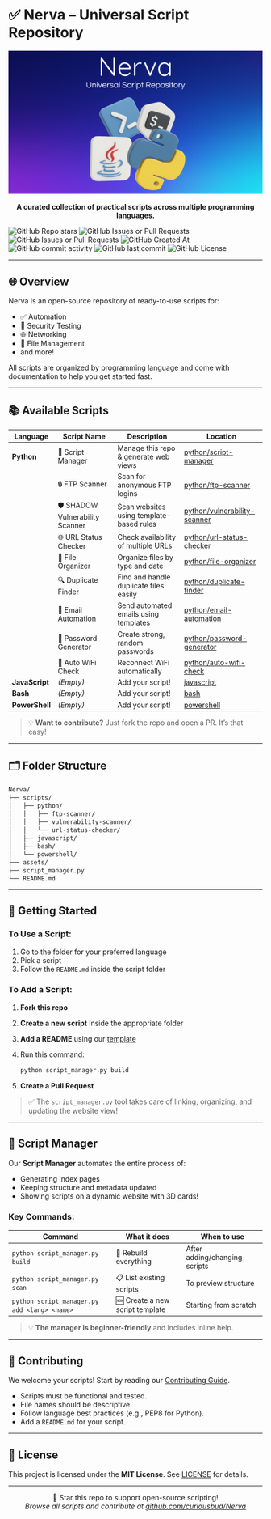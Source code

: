 # ✅ Nerva – Universal Script Repository

<p align="center">
  <img src="assets/banner_v1.png" 
       alt="Nerva - Universal Script Repository" 
     />
</p>

<p align="center"><strong>A curated collection of practical scripts across multiple programming languages.</strong></p>



<p align = "center">
  
  ![GitHub Repo stars](https://img.shields.io/github/stars/curiousbud/Nerva) ![GitHub Issues or Pull Requests](https://img.shields.io/github/issues-pr/curiousbud/Nerva) ![GitHub Issues or Pull Requests](https://img.shields.io/github/issues/curiousbud/Nerva) ![GitHub Created At](https://img.shields.io/github/created-at/curiousbud/Nerva) ![GitHub commit activity](https://img.shields.io/github/commit-activity/t/curiousbud/Nerva) ![GitHub last commit](https://img.shields.io/github/last-commit/curiousbud/Nerva) ![GitHub License](https://img.shields.io/github/license/curiousbud/Nerva)
  
</p>

---

## 🌐 Overview

Nerva is an open-source repository of ready-to-use scripts for:

* ✅ Automation
* 🔐 Security Testing
* 🌐 Networking
* 📁 File Management
* and more!

All scripts are organized by programming language and come with documentation to help you get started fast.

---

## 📚 Available Scripts

| Language       | Script Name                      | Description                              | Location                                                              |
| -------------- | -------------------------------- | ---------------------------------------- | --------------------------------------------------------------------- |
| **Python**     | 🤖 Script Manager                | Manage this repo & generate web views    | [python/script-manager](scripts/python/script-manager/)               |
|                | 🔒 FTP Scanner                   | Scan for anonymous FTP logins            | [python/ftp-scanner](scripts/python/ftp-scanner/)                     |
|                | 🛡️ SHADOW Vulnerability Scanner | Scan websites using template-based rules | [python/vulnerability-scanner](scripts/python/vulnerability-scanner/) |
|                | 🌐 URL Status Checker            | Check availability of multiple URLs      | [python/url-status-checker](scripts/python/url-status-checker/)       |
|                | 📁 File Organizer                | Organize files by type and date          | [python/file-organizer](scripts/python/file-organizer/)               |
|                | 🔍 Duplicate Finder              | Find and handle duplicate files easily   | [python/duplicate-finder](scripts/python/duplicate-finder/)           |
|                | 📧 Email Automation              | Send automated emails using templates    | [python/email-automation](scripts/python/email-automation/)           |
|                | 🔐 Password Generator            | Create strong, random passwords          | [python/password-generator](scripts/python/password-generator/)       |
|                | 📶 Auto WiFi Check               | Reconnect WiFi automatically             | [python/auto-wifi-check](scripts/python/auto-wifi-check/)             |
| **JavaScript** | *(Empty)*                        | Add your script!                         | [javascript](scripts/javascript/)                                     |
| **Bash**       | *(Empty)*                        | Add your script!                         | [bash](scripts/bash/)                                                 |
| **PowerShell** | *(Empty)*                        | Add your script!                         | [powershell](scripts/powershell/)                                     |

> 💡 **Want to contribute?** Just fork the repo and open a PR. It’s that easy!

---

## 🗂️ Folder Structure

```
Nerva/
├── scripts/
│   ├── python/
│   │   ├── ftp-scanner/
│   │   ├── vulnerability-scanner/
│   │   └── url-status-checker/
│   ├── javascript/
│   ├── bash/
│   └── powershell/
├── assets/
├── script_manager.py
└── README.md
```

---

## 🚀 Getting Started

### To Use a Script:

1. Go to the folder for your preferred language
2. Pick a script
3. Follow the `README.md` inside the script folder

### To Add a Script:

1. **Fork this repo**
2. **Create a new script** inside the appropriate folder
3. **Add a README** using our [template](scripts/python/script-manager/README.md)
4. Run this command:

   ```bash
   python script_manager.py build
   ```
5. **Create a Pull Request**

> ✅ The `script_manager.py` tool takes care of linking, organizing, and updating the website view!

---

## 🧠 Script Manager

Our **Script Manager** automates the entire process of:

* Generating index pages
* Keeping structure and metadata updated
* Showing scripts on a dynamic website with 3D cards!

### Key Commands:

| Command                                      | What it does                    | When to use                   |
| -------------------------------------------- | ------------------------------- | ----------------------------- |
| `python script_manager.py build`             | 🔄 Rebuild everything           | After adding/changing scripts |
| `python script_manager.py scan`              | 📋 List existing scripts        | To preview structure          |
| `python script_manager.py add <lang> <name>` | 🆕 Create a new script template | Starting from scratch         |

> 💡 **The manager is beginner-friendly** and includes inline help.

---

## 🤝 Contributing

We welcome your scripts! Start by reading our [Contributing Guide](CONTRIBUTING.md).

* Scripts must be functional and tested.
* File names should be descriptive.
* Follow language best practices (e.g., PEP8 for Python).
* Add a `README.md` for your script.

---

## 📄 License

This project is licensed under the **MIT License**. See [LICENSE](LICENSE) for details.

---

<p align="center">
  🙌 Star this repo to support open-source scripting! <br>
  <em>Browse all scripts and contribute at <a href="https://github.com/curiousbud/Nerva">github.com/curiousbud/Nerva</a></em>
</p>
